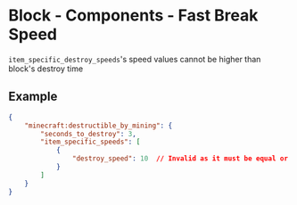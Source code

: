# Block - Components - Fast Break Speed

`item_specific_destroy_speeds`'s speed values cannot be higher than block's destroy time

## Example

```json
{
    "minecraft:destructible_by_mining": {
        "seconds_to_destroy": 3,
        "item_specific_speeds": [
            {
                "destroy_speed": 10  // Invalid as it must be equal or lesser than 3
            }
        ]
    }
}
```
